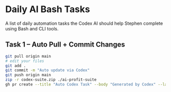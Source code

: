 # Daily AI Bash Tasks

A list of daily automation tasks the Codex AI should help Stephen complete using Bash and CLI tools.

## Task 1 – Auto Pull + Commit Changes

```bash
git pull origin main
# edit your files
git add .
git commit -m "Auto update via Codex"
git push origin main
zip -r codex-suite.zip ./ai-profit-suite
gh pr create --title "Auto Codex Task" --body "Generated by Codex" --label codex --base main
